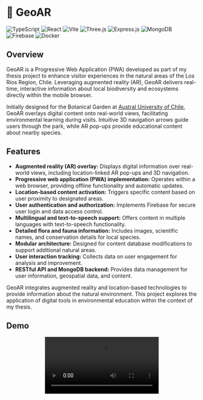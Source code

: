 #  🌳 GeoAR
![TypeScript](https://img.shields.io/badge/typescript-%23007ACC.svg?style=for-the-badge&logo=typescript&logoColor=white)
![React](https://img.shields.io/badge/react-%2320232a.svg?style=for-the-badge&logo=react&logoColor=%2361DAFB)
![Vite](https://img.shields.io/badge/Vite-B73BFE?style=for-the-badge&logo=vite&logoColor=FFD62E)
![Three.js](https://img.shields.io/badge/ThreeJs-black?style=for-the-badge&logo=three.js&logoColor=white)
![Express.js](https://img.shields.io/badge/express.js-%23404d59.svg?style=for-the-badge&logo=express&logoColor=%2361DAFB)
![MongoDB](https://img.shields.io/badge/MongoDB-%234ea94b.svg?style=for-the-badge&logo=mongodb&logoColor=white)
![Firebase](https://img.shields.io/badge/firebase-a08021?style=for-the-badge&logo=firebase&logoColor=ffcd34)
![Docker](https://img.shields.io/badge/docker-%230db7ed.svg?style=for-the-badge&logo=docker&logoColor=white)

## Overview

GeoAR is a Progressive Web Application (PWA) developed as part of my thesis project to enhance visitor experiences in the natural areas of the Los Ríos Region, Chile. Leveraging augmented reality (AR), GeoAR delivers real-time, interactive information about local biodiversity and ecosystems directly within the mobile browser.

Initially designed for the Botanical Garden at [Austral University of Chile](https://www.uach.cl), GeoAR overlays digital content onto real-world views, facilitating environmental learning during visits. Intuitive 3D navigation arrows guide users through the park, while AR pop-ups provide educational content about nearby species.

## Features

* **Augmented reality (AR) overlay:** Displays digital information over real-world views, including location-linked AR pop-ups and 3D navigation.
* **Progressive web application (PWA) implementation:** Operates within a web browser, providing offline functionality and automatic updates.
* **Location-based content activation:** Triggers specific content based on user proximity to designated areas.
* **User authentication and authorization:** Implements Firebase for secure user login and data access control.
* **Multilingual and text-to-speech support:** Offers content in multiple languages with text-to-speech functionality.
* **Detailed flora and fauna information:** Includes images, scientific names, and conservation details for local species.
* **Modular architecture:** Designed for content database modifications to support additional natural areas.
* **User interaction tracking:** Collects data on user engagement for analysis and improvement.
* **RESTful API and MongoDB backend:** Provides data management for user information, geospatial data, and content.

GeoAR integrates augmented reality and location-based technologies to provide information about the natural environment. This project explores the application of digital tools in environmental education within the context of my thesis.
## Demo

<div align="center">
    <video src="https://github.com/user-attachments/assets/614421e0-c9fa-4c7e-8daf-daf016efb88d" alt="Attachment">
</div>
